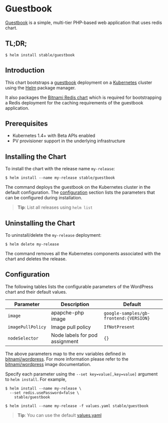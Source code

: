 # Guestbook

[Guestbook](https://github.com/kubernetes/examples/tree/master/guestbook) is a simple, multi-tier PHP-based web application that uses redis chart.
## TL;DR;

```console
$ helm install stable/guestbook
```

## Introduction

This chart bootstraps a [guestbook](https://github.com/kubernetes/examples/tree/master/guestbook) deployment on a [Kubernetes](http://kubernetes.io) cluster using the [Helm](https://helm.sh) package manager.

It also packages the [Bitnami Redis chart](https://github.com/kubernetes/charts/tree/master/stable/redis) which is required for bootstrapping a Redis deployment for the caching requirements of the guestbook application.

## Prerequisites

- Kubernetes 1.4+ with Beta APIs enabled
- PV provisioner support in the underlying infrastructure

## Installing the Chart

To install the chart with the release name `my-release`:

```console
$ helm install --name my-release stable/guestbook
```

The command deploys the guestbook on the Kubernetes cluster in the default configuration. The [configuration](#configuration) section lists the parameters that can be configured during installation.

> **Tip**: List all releases using `helm list`

## Uninstalling the Chart

To uninstall/delete the `my-release` deployment:

```console
$ helm delete my-release
```

The command removes all the Kubernetes components associated with the chart and deletes the release.

## Configuration

The following tables lists the configurable parameters of the WordPress chart and their default values.

| Parameter                            | Description                                | Default                                                    |
| -------------------------------      | -------------------------------            | ---------------------------------------------------------- |
| `image`                              | apapche-php image                          | `google-samples/gb-frontend:{VERSION}`                     |
| `imagePullPolicy`                    | Image pull policy                          | `IfNotPresent`                                             |
| `nodeSelector`                       | Node labels for pod assignment             | `{}`                                                       |

The above parameters map to the env variables defined in [bitnami/wordpress](http://github.com/bitnami/bitnami-docker-wordpress). For more information please refer to the [bitnami/wordpress](http://github.com/bitnami/bitnami-docker-wordpress) image documentation.

Specify each parameter using the `--set key=value[,key=value]` argument to `helm install`. For example,

```console
$ helm install --name my-release \
  --set redis.usePassword=false \
    stable/guestbook
```

```console
$ helm install --name my-release -f values.yaml stable/guestbook
```

> **Tip**: You can use the default [values.yaml](values.yaml)

